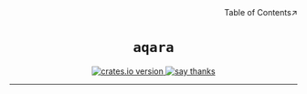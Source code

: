 <div align=right>Table of Contents↗️</div>

<h1 align=center><code>aqara</code></h1>

<div align=center>
  <a href="https://crates.io/crates/aqara">
    <img src="https://img.shields.io/crates/v/aqara.svg" alt="crates.io version">
  </a>
  <a href="mailto:lvillis@outlook.com?subject=Thanks%20for%20aqara-sdk-rust!">
    <img src="https://img.shields.io/badge/Say%20Thanks-!-1EAEDB.svg" alt="say thanks">
  </a>
</div>

---
